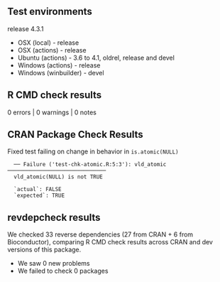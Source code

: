 ## Test environments

release 4.3.1

* OSX (local) - release
* OSX (actions) - release
* Ubuntu (actions) - 3.6 to 4.1, oldrel, release and devel
* Windows (actions) - release
* Windows (winbuilder) - devel

## R CMD check results

0 errors | 0 warnings | 0 notes

## CRAN Package Check Results

Fixed test failing on change in behavior in `is.atomic(NULL)`

```
  ── Failure ('test-chk-atomic.R:5:3'): vld_atomic ───────────────────────────────
  vld_atomic(NULL) is not TRUE
  
  `actual`: FALSE
  `expected`: TRUE
```  

## revdepcheck results

We checked 33 reverse dependencies (27 from CRAN + 6 from Bioconductor), comparing R CMD check results across CRAN and dev versions of this package.

 * We saw 0 new problems
 * We failed to check 0 packages

